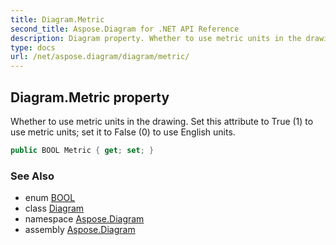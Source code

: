 ```yaml
---
title: Diagram.Metric
second_title: Aspose.Diagram for .NET API Reference
description: Diagram property. Whether to use metric units in the drawing. Set this attribute to True 1 to use metric units set it to False 0 to use English units
type: docs
url: /net/aspose.diagram/diagram/metric/
---
```

## Diagram.Metric property

Whether to use metric units in the drawing. Set this attribute to True (1) to use metric units; set it to False (0) to use English units.

```csharp
public BOOL Metric { get; set; }
```

### See Also

* enum [BOOL](../../bool/)
* class [Diagram](../)
* namespace [Aspose.Diagram](../../diagram/)
* assembly [Aspose.Diagram](../../../)


